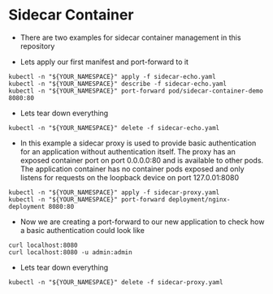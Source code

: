 # Sidecar Container

* There are two examples for sidecar container management in this repository

* Lets apply our first manifest and port-forward to it

```shell
kubectl -n "${YOUR_NAMESPACE}" apply -f sidecar-echo.yaml
kubectl -n "${YOUR_NAMESPACE}" describe -f sidecar-echo.yaml
kubectl -n "${YOUR_NAMESPACE}" port-forward pod/sidecar-container-demo 8080:80
```

* Lets tear down everything

```shell
kubectl -n "${YOUR_NAMESPACE}" delete -f sidecar-echo.yaml
```

* In this example a sidecar proxy is used to provide basic authentication for an application without authentication itself. The proxy has an exposed container port on port 0.0.0.0:80 and is available to other pods. The application container has no container pods exposed and only listens for requests on the loopback device on port 127.0.01:8080

```shell
kubectl -n "${YOUR_NAMESPACE}" apply -f sidecar-proxy.yaml
kubectl -n "${YOUR_NAMESPACE}" port-forward deployment/nginx-deployment 8080:80
```

* Now we are creating a port-forward to our new application to check how a basic authentication could look like

```shell
curl localhost:8080
curl localhost:8080 -u admin:admin
```

* Lets tear down everything

```shell
kubectl -n "${YOUR_NAMESPACE}" delete -f sidecar-proxy.yaml
```
